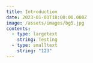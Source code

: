 ```yaml
---
title: Introduction
date: 2023-01-01T18:00:00.000Z
image: /assets/images/bg5.jpg
contents:
  - type: largetext
    string: Testing
  - type: smalltext
    string: "123"
---
```


